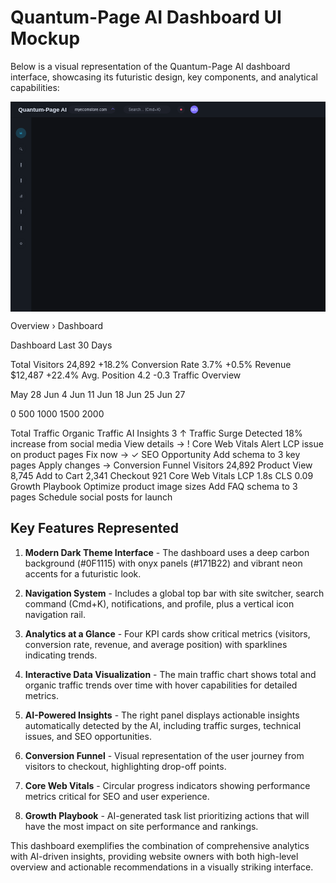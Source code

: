 # Quantum-Page AI Dashboard UI Mockup

Below is a visual representation of the Quantum-Page AI dashboard interface, showcasing its futuristic design, key components, and analytical capabilities:

<svg viewBox="0 0 1200 800" xmlns="http://www.w3.org/2000/svg">
  <!-- Background -->
  <rect width="1200" height="800" fill="#0F1115" />
  
  <!-- Global Top Bar -->
  <rect x="0" y="0" width="1200" height="60" fill="#171B22" />
  <text x="30" y="38" font-family="Sora, sans-serif" font-size="22" font-weight="600" fill="#E9F1FF">Quantum-Page AI</text>
  
  <!-- Site Switcher -->
  <rect x="220" y="15" width="180" height="30" rx="15" fill="#1D2029" />
  <text x="245" y="35" font-family="Inter, sans-serif" font-size="14" fill="#E9F1FF">myecomstore.com</text>
  <path d="M385 30 l5 -5 l5 5" stroke="#7B6CFF" stroke-width="2" fill="none" />
  
  <!-- Search Command -->
  <rect x="430" y="15" width="180" height="30" rx="15" fill="#1D2029" />
  <text x="450" y="35" font-family="Inter, sans-serif" font-size="14" fill="#A0A8B8">Search... (Cmd+K)</text>
  
  <!-- Notifications -->
  <circle cx="650" cy="30" r="15" fill="#1D2029" />
  <circle cx="650" cy="30" r="4" fill="#FF5470" />
  
  <!-- Profile -->
  <circle cx="700" cy="30" r="15" fill="#7B6CFF" />
  <text x="700" y="35" font-family="Inter, sans-serif" font-size="14" fill="#E9F1FF" text-anchor="middle">MK</text>
  
  <!-- Vertical Navigation -->
  <rect x="0" y="60" width="80" height="740" fill="#171B22" />
  
  <!-- Nav Icons -->
  <circle cx="40" cy="120" r="20" fill="#28C8FF" opacity="0.2" />
  <text x="40" y="125" font-family="Inter, sans-serif" font-size="12" fill="#28C8FF" text-anchor="middle">📊</text>
  
  <circle cx="40" cy="180" r="20" fill="#171B22" />
  <text x="40" y="185" font-family="Inter, sans-serif" font-size="12" fill="#A0A8B8" text-anchor="middle">🔍</text>
  
  <circle cx="40" cy="240" r="20" fill="#171B22" />
  <text x="40" y="245" font-family="Inter, sans-serif" font-size="12" fill="#A0A8B8" text-anchor="middle">📝</text>
  
  <circle cx="40" cy="300" r="20" fill="#171B22" />
  <text x="40" y="305" font-family="Inter, sans-serif" font-size="12" fill="#A0A8B8" text-anchor="middle">🛒</text>
  
  <circle cx="40" cy="360" r="20" fill="#171B22" />
  <text x="40" y="365" font-family="Inter, sans-serif" font-size="12" fill="#A0A8B8" text-anchor="middle">💰</text>
  
  <circle cx="40" cy="420" r="20" fill="#171B22" />
  <text x="40" y="425" font-family="Inter, sans-serif" font-size="12" fill="#A0A8B8" text-anchor="middle">🤖</text>
  
  <circle cx="40" cy="480" r="20" fill="#171B22" />
  <text x="40" y="485" font-family="Inter, sans-serif" font-size="12" fill="#A0A8B8" text-anchor="middle">🔌</text>
  
  <circle cx="40" cy="540" r="20" fill="#171B22" />
  <text x="40" y="545" font-family="Inter, sans-serif" font-size="12" fill="#A0A8B8" text-anchor="middle">⚙️</text>
  
  <!-- Main Content Area -->
  <rect x="80" y="60" width="1120" height="740" fill="#0F1115" />
  
  <!-- Breadcrumb -->
  <text x="100" y="100" font-family="Inter, sans-serif" font-size="14" fill="#A0A8B8">Overview › Dashboard</text>
  
  <!-- Page Title -->
  <text x="100" y="140" font-family="Sora, sans-serif" font-size="28" font-weight="600" fill="#E9F1FF">Dashboard</text>
  <text x="240" y="140" font-family="Inter, sans-serif" font-size="14" fill="#7B6CFF">Last 30 Days</text>
  
  <!-- KPI Cards Row -->
  <rect x="100" y="160" width="250" height="120" rx="8" fill="#171B22" />
  <text x="120" y="190" font-family="Inter, sans-serif" font-size="14" fill="#A0A8B8">Total Visitors</text>
  <text x="120" y="230" font-family="Sora, sans-serif" font-size="28" font-weight="600" fill="#E9F1FF">24,892</text>
  <text x="220" y="230" font-family="Inter, sans-serif" font-size="14" fill="#C6FF4F">+18.2%</text>
  <!-- Sparkline -->
  <path d="M120 260 L140 250 L160 255 L180 245 L200 240 L220 235 L240 220 L260 210" stroke="#28C8FF" stroke-width="2" fill="none" />
  
  <rect x="370" y="160" width="250" height="120" rx="8" fill="#171B22" />
  <text x="390" y="190" font-family="Inter, sans-serif" font-size="14" fill="#A0A8B8">Conversion Rate</text>
  <text x="390" y="230" font-family="Sora, sans-serif" font-size="28" font-weight="600" fill="#E9F1FF">3.7%</text>
  <text x="460" y="230" font-family="Inter, sans-serif" font-size="14" fill="#C6FF4F">+0.5%</text>
  <!-- Sparkline -->
  <path d="M390 250 L410 248 L430 252 L450 245 L470 250 L490 240 L510 235 L530 225" stroke="#7B6CFF" stroke-width="2" fill="none" />
  
  <rect x="640" y="160" width="250" height="120" rx="8" fill="#171B22" />
  <text x="660" y="190" font-family="Inter, sans-serif" font-size="14" fill="#A0A8B8">Revenue</text>
  <text x="660" y="230" font-family="Sora, sans-serif" font-size="28" font-weight="600" fill="#E9F1FF">$12,487</text>
  <text x="780" y="230" font-family="Inter, sans-serif" font-size="14" fill="#C6FF4F">+22.4%</text>
  <!-- Sparkline -->
  <path d="M660 255 L680 250 L700 245 L720 250 L740 235 L760 230 L780 220 L800 210" stroke="#C6FF4F" stroke-width="2" fill="none" />
  
  <rect x="910" y="160" width="250" height="120" rx="8" fill="#171B22" />
  <text x="930" y="190" font-family="Inter, sans-serif" font-size="14" fill="#A0A8B8">Avg. Position</text>
  <text x="930" y="230" font-family="Sora, sans-serif" font-size="28" font-weight="600" fill="#E9F1FF">4.2</text>
  <text x="980" y="230" font-family="Inter, sans-serif" font-size="14" fill="#FF5470">-0.3</text>
  <!-- Sparkline -->
  <path d="M930 220 L950 225 L970 230 L990 235 L1010 230 L1030 240 L1050 245 L1070 250" stroke="#FF5470" stroke-width="2" fill="none" />
  
  <!-- Traffic Chart -->
  <rect x="100" y="300" width="790" height="300" rx="8" fill="#171B22" />
  <text x="120" y="330" font-family="Sora, sans-serif" font-size="18" font-weight="600" fill="#E9F1FF">Traffic Overview</text>
  
  <!-- Chart Axes -->
  <line x1="120" y1="550" x2="870" y2="550" stroke="#3D4354" stroke-width="1" />
  <line x1="120" y1="350" x2="120" y2="550" stroke="#3D4354" stroke-width="1" />
  
  <!-- Chart Labels -->
  <text x="120" y="570" font-family="Inter, sans-serif" font-size="10" fill="#A0A8B8">May 28</text>
  <text x="240" y="570" font-family="Inter, sans-serif" font-size="10" fill="#A0A8B8">Jun 4</text>
  <text x="360" y="570" font-family="Inter, sans-serif" font-size="10" fill="#A0A8B8">Jun 11</text>
  <text x="480" y="570" font-family="Inter, sans-serif" font-size="10" fill="#A0A8B8">Jun 18</text>
  <text x="600" y="570" font-family="Inter, sans-serif" font-size="10" fill="#A0A8B8">Jun 25</text>
  <text x="720" y="570" font-family="Inter, sans-serif" font-size="10" fill="#A0A8B8">Jun 27</text>
  
  <!-- Y-axis Labels -->
  <text x="100" y="550" font-family="Inter, sans-serif" font-size="10" fill="#A0A8B8" text-anchor="end">0</text>
  <text x="100" y="500" font-family="Inter, sans-serif" font-size="10" fill="#A0A8B8" text-anchor="end">500</text>
  <text x="100" y="450" font-family="Inter, sans-serif" font-size="10" fill="#A0A8B8" text-anchor="end">1000</text>
  <text x="100" y="400" font-family="Inter, sans-serif" font-size="10" fill="#A0A8B8" text-anchor="end">1500</text>
  <text x="100" y="350" font-family="Inter, sans-serif" font-size="10" fill="#A0A8B8" text-anchor="end">2000</text>
  
  <!-- Traffic Line -->
  <path d="M120 500 L180 490 L240 510 L300 480 L360 460 L420 470 L480 420 L540 430 L600 410 L660 390 L720 370 L780 350 L840 360" stroke="#28C8FF" stroke-width="3" fill="none" />
  <path d="M120 500 L180 490 L240 510 L300 480 L360 460 L420 470 L480 420 L540 430 L600 410 L660 390 L720 370 L780 350 L840 360" stroke="#28C8FF" stroke-width="12" stroke-opacity="0.1" fill="none" />
  
  <!-- Organic Traffic Line -->
  <path d="M120 520 L180 510 L240 530 L300 510 L360 500 L420 510 L480 490 L540 500 L600 480 L660 470 L720 460 L780 450 L840 460" stroke="#7B6CFF" stroke-width="3" fill="none" />
  <path d="M120 520 L180 510 L240 530 L300 510 L360 500 L420 510 L480 490 L540 500 L600 480 L660 470 L720 460 L780 450 L840 460" stroke="#7B6CFF" stroke-width="12" stroke-opacity="0.1" fill="none" />
  
  <!-- Legend -->
  <circle cx="130" cy="330" r="5" fill="#28C8FF" />
  <text x="145" y="335" font-family="Inter, sans-serif" font-size="12" fill="#E9F1FF">Total Traffic</text>
  <circle cx="240" cy="330" r="5" fill="#7B6CFF" />
  <text x="255" y="335" font-family="Inter, sans-serif" font-size="12" fill="#E9F1FF">Organic Traffic</text>
  
  <!-- AI Insights Panel -->
  <rect x="910" y="300" width="250" height="300" rx="8" fill="#171B22" />
  <text x="930" y="330" font-family="Sora, sans-serif" font-size="18" font-weight="600" fill="#E9F1FF">AI Insights</text>
  <circle cx="1130" cy="330" r="10" fill="#7B6CFF" />
  <text x="1130" y="334" font-family="Inter, sans-serif" font-size="14" fill="#E9F1FF" text-anchor="middle">3</text>
  
  <!-- Insight Cards -->
  <rect x="930" y="350" width="210" height="70" rx="8" fill="#1D2029" />
  <circle cx="950" cy="370" r="10" fill="#C6FF4F" opacity="0.2" />
  <text x="950" y="374" font-family="Inter, sans-serif" font-size="12" fill="#C6FF4F" text-anchor="middle">↑</text>
  <text x="970" y="370" font-family="Inter, sans-serif" font-size="12" font-weight="600" fill="#E9F1FF">Traffic Surge Detected</text>
  <text x="970" y="390" font-family="Inter, sans-serif" font-size="11" fill="#A0A8B8">18% increase from social media</text>
  <text x="970" y="410" font-family="Inter, sans-serif" font-size="11" fill="#28C8FF">View details →</text>
  
  <rect x="930" y="430" width="210" height="70" rx="8" fill="#1D2029" />
  <circle cx="950" cy="450" r="10" fill="#FF5470" opacity="0.2" />
  <text x="950" y="454" font-family="Inter, sans-serif" font-size="12" fill="#FF5470" text-anchor="middle">!</text>
  <text x="970" y="450" font-family="Inter, sans-serif" font-size="12" font-weight="600" fill="#E9F1FF">Core Web Vitals Alert</text>
  <text x="970" y="470" font-family="Inter, sans-serif" font-size="11" fill="#A0A8B8">LCP issue on product pages</text>
  <text x="970" y="490" font-family="Inter, sans-serif" font-size="11" fill="#28C8FF">Fix now →</text>
  
  <rect x="930" y="510" width="210" height="70" rx="8" fill="#1D2029" />
  <circle cx="950" cy="530" r="10" fill="#FFB547" opacity="0.2" />
  <text x="950" y="534" font-family="Inter, sans-serif" font-size="12" fill="#FFB547" text-anchor="middle">✓</text>
  <text x="970" y="530" font-family="Inter, sans-serif" font-size="12" font-weight="600" fill="#E9F1FF">SEO Opportunity</text>
  <text x="970" y="550" font-family="Inter, sans-serif" font-size="11" fill="#A0A8B8">Add schema to 3 key pages</text>
  <text x="970" y="570" font-family="Inter, sans-serif" font-size="11" fill="#28C8FF">Apply changes →</text>
  
  <!-- Conversion Funnel -->
  <rect x="100" y="620" width="500" height="160" rx="8" fill="#171B22" />
  <text x="120" y="650" font-family="Sora, sans-serif" font-size="18" font-weight="600" fill="#E9F1FF">Conversion Funnel</text>
  
  <!-- Funnel Steps -->
  <rect x="120" y="670" width="100" height="80" fill="#28C8FF" opacity="0.8" rx="4" />
  <text x="170" y="710" font-family="Inter, sans-serif" font-size="12" fill="#E9F1FF" text-anchor="middle">Visitors</text>
  <text x="170" y="730" font-family="Inter, sans-serif" font-size="14" font-weight="600" fill="#E9F1FF" text-anchor="middle">24,892</text>
  
  <rect x="230" y="680" width="90" height="70" fill="#28C8FF" opacity="0.6" rx="4" />
  <text x="275" y="710" font-family="Inter, sans-serif" font-size="12" fill="#E9F1FF" text-anchor="middle">Product View</text>
  <text x="275" y="730" font-family="Inter, sans-serif" font-size="14" font-weight="600" fill="#E9F1FF" text-anchor="middle">8,745</text>
  
  <rect x="330" y="690" width="80" height="60" fill="#28C8FF" opacity="0.4" rx="4" />
  <text x="370" y="710" font-family="Inter, sans-serif" font-size="12" fill="#E9F1FF" text-anchor="middle">Add to Cart</text>
  <text x="370" y="730" font-family="Inter, sans-serif" font-size="14" font-weight="600" fill="#E9F1FF" text-anchor="middle">2,341</text>
  
  <rect x="420" y="700" width="70" height="50" fill="#28C8FF" opacity="0.2" rx="4" />
  <text x="455" y="710" font-family="Inter, sans-serif" font-size="12" fill="#E9F1FF" text-anchor="middle">Checkout</text>
  <text x="455" y="730" font-family="Inter, sans-serif" font-size="14" font-weight="600" fill="#E9F1FF" text-anchor="middle">921</text>
  
  <!-- Core Web Vitals -->
  <rect x="620" y="620" width="250" height="160" rx="8" fill="#171B22" />
  <text x="640" y="650" font-family="Sora, sans-serif" font-size="18" font-weight="600" fill="#E9F1FF">Core Web Vitals</text>
  
  <!-- LCP Circle -->
  <circle cx="690" cy="710" r="40" stroke="#3D4354" stroke-width="8" fill="none" />
  <path d="M 690 710 m -40 0 a 40,40 0 1,1 80,0" stroke="#C6FF4F" stroke-width="8" fill="none" />
  <text x="690" y="710" font-family="Inter, sans-serif" font-size="12" fill="#E9F1FF" text-anchor="middle">LCP</text>
  <text x="690" y="730" font-family="Inter, sans-serif" font-size="14" font-weight="600" fill="#E9F1FF" text-anchor="middle">1.8s</text>
  
  <!-- CLS Circle -->
  <circle cx="790" cy="710" r="40" stroke="#3D4354" stroke-width="8" fill="none" />
  <path d="M 790 710 m -40 0 a 40,40 0 1,1 80,0" stroke="#FFB547" stroke-width="8" fill="none" stroke-dasharray="188.5 62.8" />
  <text x="790" y="710" font-family="Inter, sans-serif" font-size="12" fill="#E9F1FF" text-anchor="middle">CLS</text>
  <text x="790" y="730" font-family="Inter, sans-serif" font-size="14" font-weight="600" fill="#E9F1FF" text-anchor="middle">0.09</text>
  
  <!-- Growth Playbook -->
  <rect x="890" y="620" width="270" height="160" rx="8" fill="#171B22" />
  <text x="910" y="650" font-family="Sora, sans-serif" font-size="18" font-weight="600" fill="#E9F1FF">Growth Playbook</text>
  
  <!-- Tasks -->
  <rect x="910" y="670" width="230" height="30" rx="4" fill="#1D2029" />
  <circle cx="925" cy="685" r="8" stroke="#28C8FF" stroke-width="2" fill="none" />
  <text x="945" y="690" font-family="Inter, sans-serif" font-size="12" fill="#E9F1FF">Optimize product image sizes</text>
  
  <rect x="910" y="710" width="230" height="30" rx="4" fill="#1D2029" />
  <circle cx="925" cy="725" r="8" stroke="#28C8FF" stroke-width="2" fill="none" />
  <text x="945" y="730" font-family="Inter, sans-serif" font-size="12" fill="#E9F1FF">Add FAQ schema to 3 pages</text>
  
  <rect x="910" y="750" width="230" height="30" rx="4" fill="#1D2029" />
  <circle cx="925" cy="765" r="8" stroke="#28C8FF" stroke-width="2" fill="none" />
  <text x="945" y="770" font-family="Inter, sans-serif" font-size="12" fill="#E9F1FF">Schedule social posts for launch</text>
  
  <!-- Glass Effect Overlay -->
  <rect x="0" y="0" width="1200" height="800" fill="url(#glass)" opacity="0.05" />
  
  <!-- Definitions -->
  <defs>
    <!-- Glass Effect -->
    <linearGradient id="glass" x1="0%" y1="0%" x2="100%" y2="100%">
      <stop offset="0%" stop-color="#FFFFFF" stop-opacity="0.05" />
      <stop offset="100%" stop-color="#FFFFFF" stop-opacity="0" />
    </linearGradient>
  </defs>
</svg>

## Key Features Represented

1. **Modern Dark Theme Interface** - The dashboard uses a deep carbon background (#0F1115) with onyx panels (#171B22) and vibrant neon accents for a futuristic look.

2. **Navigation System** - Includes a global top bar with site switcher, search command (Cmd+K), notifications, and profile, plus a vertical icon navigation rail.

3. **Analytics at a Glance** - Four KPI cards show critical metrics (visitors, conversion rate, revenue, and average position) with sparklines indicating trends.

4. **Interactive Data Visualization** - The main traffic chart shows total and organic traffic trends over time with hover capabilities for detailed metrics.

5. **AI-Powered Insights** - The right panel displays actionable insights automatically detected by the AI, including traffic surges, technical issues, and SEO opportunities.

6. **Conversion Funnel** - Visual representation of the user journey from visitors to checkout, highlighting drop-off points.

7. **Core Web Vitals** - Circular progress indicators showing performance metrics critical for SEO and user experience.

8. **Growth Playbook** - AI-generated task list prioritizing actions that will have the most impact on site performance and rankings.

This dashboard exemplifies the combination of comprehensive analytics with AI-driven insights, providing website owners with both high-level overview and actionable recommendations in a visually striking interface.

